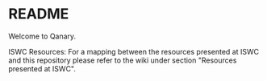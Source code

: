 # README #

Welcome to Qanary. 

ISWC Resources: For a mapping between the resources presented at ISWC and this repository please refer to the wiki under section "Resources presented at ISWC".
